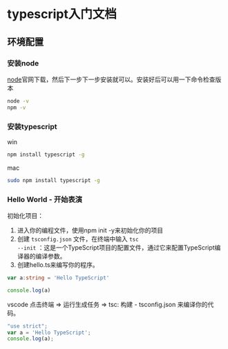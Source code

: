 # typescript入门文档

## 环境配置
### 安装node
[node](https://nodejs.org/zh-cn/)官网下载，然后下一步下一步安装就可以。安装好后可以用一下命令检查版本
``` sh
node -v
npm -v
```
### 安装typescript
win
``` sh
npm install typescript -g
```
mac
``` sh
sudo npm install typescript -g
```

### Hello World - 开始表演
初始化项目： 
1. 进入你的编程文件，使用npm init -y来初始化你的项目
2. 创建 <code>tsconfig.json</code> 文件，在终端中输入 <code>tsc --init</code> ：这是一个TypeScript项目的配置文件，通过它来配置TypeScript编译器的编译参数。
3. 创建hello.ts来编写你的程序。
``` ts
var a:string = 'Hello TypeScript'

console.log(a)
```
vscode 点击终端 => 运行生成任务 => tsc: 构建 - tsconfig.json 来编译你的代码。
``` js
"use strict";
var a = 'Hello TypeScript';
console.log(a);
```